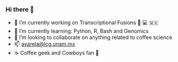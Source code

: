 ### Hi there 👋

- 🔭 I’m currently working on Transcriptional Fusions :dna: :computer: :mexico:
- 🌱 I’m currently learning: Python, R, Bash and Genomics 
- 👯 I’m looking to collaborate on anything related to coffee science 
- 📫 avarela@lcg.unam.mx
- :coffee: Coffee geek and Cowboys fan :football:
<!--
**avarela6630/avarela6630** is a ✨ _special_ ✨ repository because its `README.md` (this file) appears on your GitHub profile.

Here are some ideas to get you started:

- 🔭 I’m currently working on Transcriptional Fusions
- 🌱 I’m currently learning: Python, R, Bash and Genomics 
- 👯 I’m looking to collaborate on anything related to coffee science 
- 🤔 I’m looking for help with ..
- 💬 Ask me about ...
- 📫 avarela@lcg.unam.mx
- 😄 Pronouns: ...
- ⚡ Home barista and Cowboys fan :football:
-->
